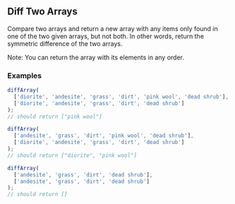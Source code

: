 ## Diff Two Arrays

Compare two arrays and return a new array with any items only found in one of the two given arrays, but not both. In other words, return the symmetric difference of the two arrays.

Note: You can return the array with its elements in any order.

### Examples

```javascript
diffArray(
  ['diorite', 'andesite', 'grass', 'dirt', 'pink wool', 'dead shrub'],
  ['diorite', 'andesite', 'grass', 'dirt', 'dead shrub']
);
// should return ["pink wool"]
```

```javascript
diffArray(
  ['andesite', 'grass', 'dirt', 'pink wool', 'dead shrub'],
  ['diorite', 'andesite', 'grass', 'dirt', 'dead shrub']
);
// should return ["diorite", "pink wool"]
```

```javascript
diffArray(
  ['andesite', 'grass', 'dirt', 'dead shrub'],
  ['andesite', 'grass', 'dirt', 'dead shrub']
);
// should return []
```
